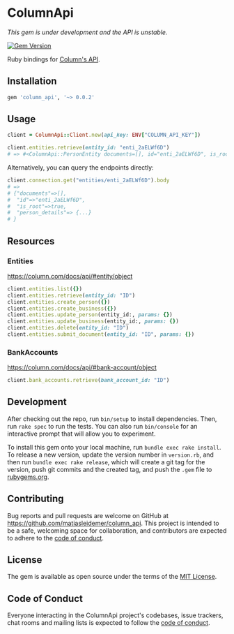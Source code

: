 # ColumnApi

_This gem is under development and the API is unstable._

[![Gem Version](https://badge.fury.io/rb/column_api.svg)](https://badge.fury.io/rb/column_api)

Ruby bindings for [Column's API](https://column.com/docs/api).

## Installation

```ruby
gem 'column_api', '~> 0.0.2'
```

## Usage

```ruby
client = ColumnApi::Client.new(api_key: ENV["COLUMN_API_KEY"])

client.entities.retrieve(entity_id: "enti_2aELWf6D")
# => #<ColumnApi::PersonEntity documents=[], id="enti_2aELWf6D", is_root=true, type="PERSON" (...)>
```

Alternatively, you can query the endpoints directly:

```ruby
client.connection.get("entities/enti_2aELWf6D").body
# =>
# {"documents"=>[],
#  "id"=>"enti_2aELWf6D",
#  "is_root"=>true,
#  "person_details"=> {...}
# }
```

## Resources

### Entities

https://column.com/docs/api/#entity/object

```ruby
client.entities.list({})
client.entities.retrieve(entity_id: "ID")
client.entities.create_person({})
client.entities.create_business({})
client.entities.update_person(entity_id:, params: {})
client.entities.update_business(entity_id:, params: {})
client.entities.delete(entity_id: "ID")
client.entities.submit_document(entity_id: "ID", params: {})
```

### BankAccounts

https://column.com/docs/api/#bank-account/object

```ruby
client.bank_accounts.retrieve(bank_account_id: "ID")
```

## Development

After checking out the repo, run `bin/setup` to install dependencies. Then, run `rake spec` to run the tests. You can also run `bin/console` for an interactive prompt that will allow you to experiment.

To install this gem onto your local machine, run `bundle exec rake install`. To release a new version, update the version number in `version.rb`, and then run `bundle exec rake release`, which will create a git tag for the version, push git commits and the created tag, and push the `.gem` file to [rubygems.org](https://rubygems.org).

## Contributing

Bug reports and pull requests are welcome on GitHub at https://github.com/matiasleidemer/column_api. This project is intended to be a safe, welcoming space for collaboration, and contributors are expected to adhere to the [code of conduct](https://github.com/matiasleidemer/column_api/blob/main/CODE_OF_CONDUCT.md).

## License

The gem is available as open source under the terms of the [MIT License](https://opensource.org/licenses/MIT).

## Code of Conduct

Everyone interacting in the ColumnApi project's codebases, issue trackers, chat rooms and mailing lists is expected to follow the [code of conduct](https://github.com/matiasleidemer/column_api/blob/main/CODE_OF_CONDUCT.md).

